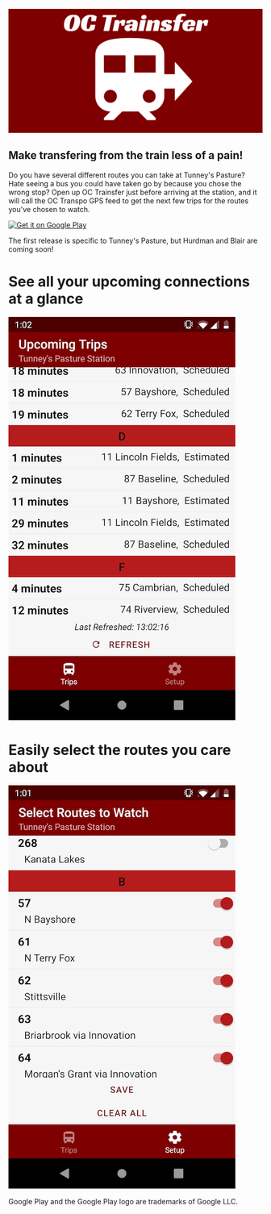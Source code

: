 ![OC Trainsfer Logo](images/Feature.png "OC Trainsfer")



## Make transfering from the train less of a pain!

Do you have several different routes you can take at Tunney's Pasture? 
Hate seeing a bus you could have taken go by because you chose the wrong stop?
Open up OC Trainsfer just before arriving at the station, and it will
call the OC Transpo GPS feed to get the next few trips for the routes 
you've chosen to watch.

<a href='https://play.google.com/store/apps/details?id=com.lgaud.octrainsfer&pcampaignid=MKT-Other-global-all-co-prtnr-py-PartBadge-Mar2515-1'><img alt='Get it on Google Play' src='https://play.google.com/intl/en_us/badges/images/generic/en_badge_web_generic.png' height="auto" width="240px"/></a>

The first release is specific to Tunney's Pasture, but Hurdman and Blair are coming soon!

# See all your upcoming connections at a glance
![Screenshot of Trips page](images/trips.jpg)

# Easily select the routes you care about
![Screenshot of Setup page](images/routes.jpg)


Google Play and the Google Play logo are trademarks of Google LLC.

